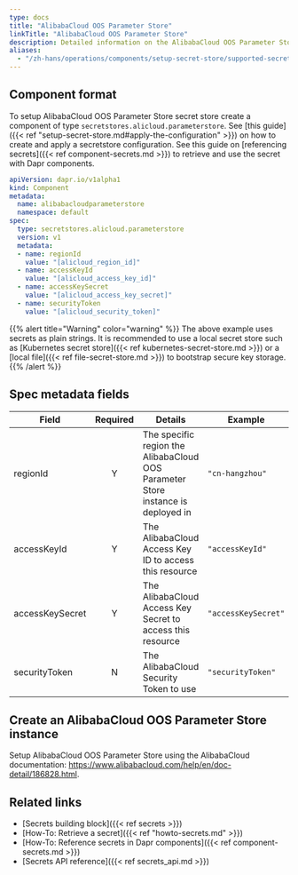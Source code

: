 ```yaml
---
type: docs
title: "AlibabaCloud OOS Parameter Store"
linkTitle: "AlibabaCloud OOS Parameter Store"
description: Detailed information on the AlibabaCloud OOS Parameter Store - secret store component
aliases:
  - "/zh-hans/operations/components/setup-secret-store/supported-secret-stores/alibabacloud-oos-parameter-store/"
---
```


## Component format

To setup AlibabaCloud OOS Parameter Store secret store create a component of type `secretstores.alicloud.parameterstore`. See [this guide]({{< ref "setup-secret-store.md#apply-the-configuration" >}}) on how to create and apply a secretstore configuration. See this guide on [referencing secrets]({{< ref component-secrets.md >}}) to retrieve and use the secret with Dapr components.

```yaml
apiVersion: dapr.io/v1alpha1
kind: Component
metadata:
  name: alibabacloudparameterstore
  namespace: default
spec:
  type: secretstores.alicloud.parameterstore
  version: v1
  metadata:
  - name: regionId
    value: "[alicloud_region_id]"
  - name: accessKeyId 
    value: "[alicloud_access_key_id]"
  - name: accessKeySecret
    value: "[alicloud_access_key_secret]"
  - name: securityToken
    value: "[alicloud_security_token]"
```

{{% alert title="Warning" color="warning" %}}
The above example uses secrets as plain strings. It is recommended to use a local secret store such as [Kubernetes secret store]({{< ref kubernetes-secret-store.md >}}) or a [local file]({{< ref file-secret-store.md >}}) to bootstrap secure key storage.
{{% /alert %}}

## Spec metadata fields

| Field              | Required | Details                                                                 | Example             |
|--------------------|:--------:|-------------------------------------------------------------------------|---------------------|
| regionId           | Y        | The specific region the AlibabaCloud OOS Parameter Store instance is deployed in | `"cn-hangzhou"`     |
| accessKeyId        | Y        | The AlibabaCloud Access Key ID to access this resource                  | `"accessKeyId"`      |
| accessKeySecret    | Y        | The AlibabaCloud Access Key Secret to access this resource              | `"accessKeySecret"`  |
| securityToken      | N        | The AlibabaCloud Security Token to use                                  | `"securityToken"`    |

## Create an AlibabaCloud OOS Parameter Store instance

Setup AlibabaCloud OOS Parameter Store using the AlibabaCloud documentation: https://www.alibabacloud.com/help/en/doc-detail/186828.html.

## Related links

- [Secrets building block]({{< ref secrets >}})
- [How-To: Retrieve a secret]({{< ref "howto-secrets.md" >}})
- [How-To: Reference secrets in Dapr components]({{< ref component-secrets.md >}})
- [Secrets API reference]({{< ref secrets_api.md >}})
